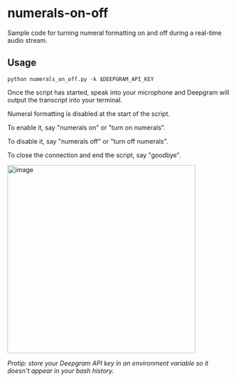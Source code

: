 # numerals-on-off
Sample code for turning numeral formatting on and off during a real-time audio stream.

## Usage

`python numerals_on_off.py -k $DEEPGRAM_API_KEY`

Once the script has started, speak into your microphone and Deepgram will output the transcript into your terminal.

Numeral formatting is disabled at the start of the script. 

To enable it, say "numerals on" or "turn on numerals". 

To disable it, say "numerals off" or "turn off numerals".

To close the connection and end the script, say "goodbye".

<img width="423" alt="image" src="https://user-images.githubusercontent.com/3937986/198396295-7c0a2b0b-381e-434c-95ef-a0d128f43766.png">

_Protip: store your Deepgram API key in an environment variable so it doesn't appear in your bash history._

